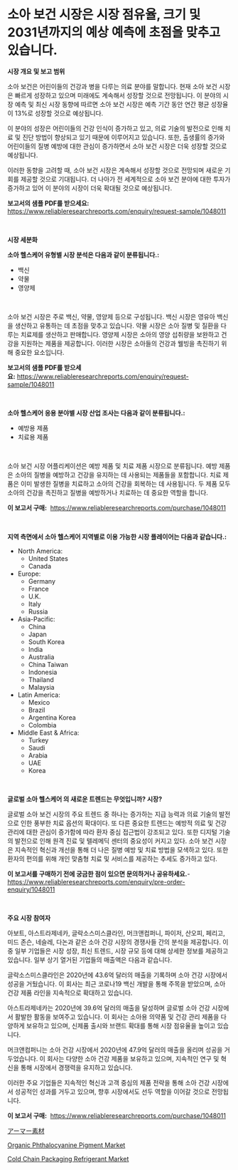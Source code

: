 <p><h1>소아 보건 시장은 시장 점유율, 크기 및 2031년까지의 예상 예측에 초점을 맞추고 있습니다.</h1></p><p><strong>시장 개요 및 보고 범위</strong></p>
<p><p>소아 보건은 어린이들의 건강과 병을 다루는 의료 분야를 말합니다. 현재 소아 보건 시장은 빠르게 성장하고 있으며 미래에도 계속해서 성장할 것으로 전망됩니다. 이 분야의 시장 예측 및 최신 시장 동향에 따르면 소아 보건 시장은 예측 기간 동안 연간 평균 성장율이 13%로 성장할 것으로 예상됩니다. </p><p>이 분야의 성장은 어린이들의 건강 인식이 증가하고 있고, 의료 기술의 발전으로 인해 치료 및 진단 방법이 향상되고 있기 때문에 이루어지고 있습니다. 또한, 출생률의 증가와 어린이들의 질병 예방에 대한 관심이 증가하면서 소아 보건 시장은 더욱 성장할 것으로 예상됩니다.</p><p>이러한 동향을 고려할 때, 소아 보건 시장은 계속해서 성장할 것으로 전망되며 새로운 기회를 제공할 것으로 기대됩니다. 더 나아가 전 세계적으로 소아 보건 분야에 대한 투자가 증가하고 있어 이 분야의 시장이 더욱 확대될 것으로 예상됩니다.</p></p>
<p><strong>보고서의 샘플 PDF를 받으세요:</strong> <a href="https://www.reliableresearchreports.com/enquiry/request-sample/1048011">https://www.reliableresearchreports.com/enquiry/request-sample/1048011</a></p>
<p>&nbsp;</p>
<p><strong>시장 세분화</strong></p>
<p><strong>소아 헬스케어 유형별 시장 분석은 다음과 같이 분류됩니다.:</strong></p>
<p><ul><li>백신</li><li>약물</li><li>영양제</li></ul></p>
<p>&nbsp;</p>
<p><p>소아 보건 시장은 주로 백신, 약물, 영양제 등으로 구성됩니다. 백신 시장은 영유아 백신을 생산하고 유통하는 데 초점을 맞추고 있습니다. 약물 시장은 소아 질병 및 질환을 다루는 치료제를 생산하고 판매합니다. 영양제 시장은 소아의 영양 섭취량을 보완하고 건강을 지원하는 제품을 제공합니다. 이러한 시장은 소아들의 건강과 웰빙을 촉진하기 위해 중요한 요소입니다.</p></p>
<p><strong>보고서의 샘플 PDF를 받으세요:</strong>&nbsp;<a href="https://www.reliableresearchreports.com/enquiry/request-sample/1048011">https://www.reliableresearchreports.com/enquiry/request-sample/1048011</a></p>
<p>&nbsp;</p>
<p><strong> 소아 헬스케어 응용 분야별 시장 산업 조사는 다음과 같이 분류됩니다.:</strong></p>
<p><ul><li>예방용 제품</li><li>치료용 제품</li></ul></p>
<p>&nbsp;</p>
<p><p>소아 보건 시장 어플리케이션은 예방 제품 및 치료 제품 시장으로 분류됩니다. 예방 제품은 소아의 질병을 예방하고 건강을 유지하는 데 사용되는 제품들을 포함합니다. 치료 제품은 이미 발생한 질병을 치료하고 소아의 건강을 회복하는 데 사용됩니다. 두 제품 모두 소아의 건강을 촉진하고 질병을 예방하거나 치료하는 데 중요한 역할을 합니다.</p></p>
<p><strong>이 보고서 구매:</strong>&nbsp; <a href="https://www.reliableresearchreports.com/purchase/1048011">https://www.reliableresearchreports.com/purchase/1048011</a></p>
<p>&nbsp;</p>
<p><strong>지역 측면에서 소아 헬스케어 지역별로 이용 가능한 시장 플레이어는 다음과 같습니다.:</strong></p>
<p><ul>
    <li>
        North America:
        <ul>
            <li>United States</li>
            <li>Canada</li>
        </ul>
    </li>
    <li>
        Europe:
        <ul>
            <li>Germany</li>
            <li>France</li>
            <li>U.K.</li>
            <li>Italy</li>
            <li>Russia</li>
        </ul>
    </li>
    <li>
        Asia-Pacific:
        <ul>
            <li>China</li>
            <li>Japan</li>
            <li>South Korea</li>
            <li>India</li>
            <li>Australia</li>
            <li>China Taiwan</li>
            <li>Indonesia</li>
            <li>Thailand</li>
            <li>Malaysia</li>
        </ul>
    </li>
    <li>
        Latin America:
        <ul>
            <li>Mexico</li>
            <li>Brazil</li>
            <li>Argentina Korea</li>
            <li>Colombia</li>
        </ul>
    </li>
    <li>
        Middle East & Africa:
        <ul>
            <li>Turkey</li>
            <li>Saudi</li>
            <li>Arabia</li>
            <li>UAE</li>
            <li>Korea</li>
        </ul>
    </li>
    </ul></p>
<p>&nbsp;</p>
<p><strong>글로벌 소아 헬스케어 의 새로운 트렌드는 무엇입니까? 시장?</strong></p>
<p><p>글로벌 소아 보건 시장의 주요 트렌드 중 하나는 증가하는 지급 능력과 의료 기술의 발전으로 인한 풍부한 치료 옵션의 확대이다. 또 다른 중요한 트렌드는 예방적 의료 및 건강 관리에 대한 관심이 증가함에 따라 환자 중심 접근법이 강조되고 있다. 또한 디지털 기술의 발전으로 인해 원격 진료 및 텔레메딕 센터의 중요성이 커지고 있다. 소아 보건 시장은 지속적인 혁신과 개선을 통해 더 나은 질병 예방 및 치료 방법을 모색하고 있다. 또한 환자의 편의를 위해 개인 맞춤형 치료 및 서비스를 제공하는 추세도 증가하고 있다.</p></p>
<p><strong>이 보고서를 구매하기 전에 궁금한 점이 있으면 문의하거나 공유하세요.</strong>- <a href="https://www.reliableresearchreports.com/enquiry/pre-order-enquiry/1048011">https://www.reliableresearchreports.com/enquiry/pre-order-enquiry/1048011</a></p>
<p>&nbsp;</p>
<p><strong>주요 시장 참여자</strong></p>
<p><p>아보트, 아스트라제네카, 글락소스미스클라인, 머크앤컴퍼니, 파이저, 산오피, 페리고, 미드 존슨, 네슬레, 다논과 같은 소아 건강 시장의 경쟁사들 간의 분석을 제공합니다. 이 중 일부 기업들은 시장 성장, 최신 트렌드, 시장 규모 등에 대해 상세한 정보를 제공하고 있습니다. 일부 상기 열거된 기업들의 매출액은 다음과 같습니다.</p><p>글락소스미스클라인은 2020년에 43.6억 달러의 매출을 기록하며 소아 건강 시장에서 성공을 거뒀습니다. 이 회사는 최근 코로나19 백신 개발을 통해 주목을 받았으며, 소아 건강 제품 라인을 지속적으로 확대하고 있습니다.</p><p>아스트라제네카는 2020년에 39.6억 달러의 매출을 달성하며 글로벌 소아 건강 시장에서 활발한 활동을 보여주고 있습니다. 이 회사는 소아용 의약품 및 건강 관리 제품을 다양하게 보유하고 있으며, 신제품 출시와 브랜드 확대를 통해 시장 점유율을 높이고 있습니다.</p><p>머크앤컴퍼니는 소아 건강 시장에서 2020년에 47.9억 달러의 매출을 올리며 성공을 거두었습니다. 이 회사는 다양한 소아 건강 제품을 보유하고 있으며, 지속적인 연구 및 혁신을 통해 시장에서 경쟁력을 유지하고 있습니다.</p><p>이러한 주요 기업들은 지속적인 혁신과 고객 중심의 제품 전략을 통해 소아 건강 시장에서 성공적인 성과를 거두고 있으며, 향후 시장에서도 선두 역할을 이어갈 것으로 전망됩니다.</p></p>
<p><strong>이 보고서 구매:</strong>&nbsp;&nbsp;<a href="https://www.reliableresearchreports.com/purchase/1048011">https://www.reliableresearchreports.com/purchase/1048011</a></p>
<p><p><a href="https://medium.com/@rudysimonis2023/%E3%82%A2%E3%83%BC%E3%83%9E%E3%83%BC%E7%B4%A0%E6%9D%90%E5%B8%82%E5%A0%B4-%E5%B8%82%E5%A0%B4%E3%82%B7%E3%82%A7%E3%82%A2-%E5%B8%82%E5%A0%B4%E3%83%88%E3%83%AC%E3%83%B3%E3%83%89-%E3%81%8A%E3%82%88%E3%81%B3%E5%B0%86%E6%9D%A5%E3%81%AE%E6%88%90%E9%95%B7%E3%82%92%E6%8E%A2%E3%82%8B-5b03a0de2af4">アーマー素材</a></p><p><a href="https://github.com/bobicer/Market-Research-Report-List-2/blob/main/organic-phthalocyanine-pigment-market.md">Organic Phthalocyanine Pigment Market</a></p><p><a href="https://github.com/timeliteaut/Market-Research-Report-List-1/blob/main/cold-chain-packaging-refrigerant-market.md">Cold Chain Packaging Refrigerant Market</a></p></p>
